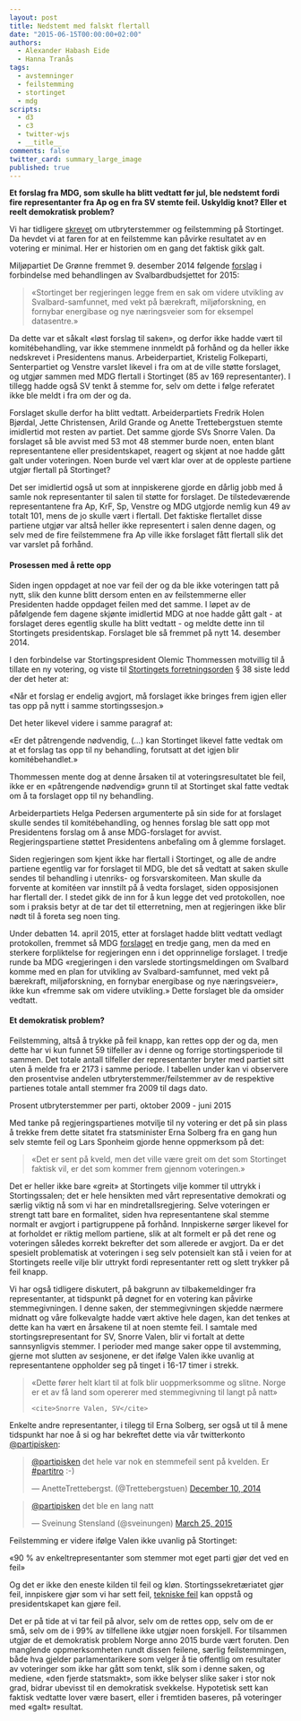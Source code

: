 ```yaml
---
layout: post
title: Nedstemt med falskt flertall
date: "2015-06-15T00:00:00+02:00"
authors:
  - Alexander Habash Eide
  - Hanna Tranås
tags:
  - avstemninger
  - feilstemming
  - stortinget
  - mdg
scripts:
  - d3
  - c3
  - twitter-wjs
  - __title__
comments: false
twitter_card: summary_large_image
published: true
---
```


**Et forslag fra MDG, som skulle ha blitt vedtatt før jul, ble nedstemt fordi fire representanter fra Ap og en fra SV stemte feil. Uskyldig knot? Eller et reelt demokratisk problem?**

Vi har tidligere [skrevet](http://blog.holderdeord.no/2015/04/24/kl-n-og-samvittighet-p-stortinget/) om utbryterstemmer og feilstemming på Stortinget. Da hevdet vi at faren for at en feilstemme kan påvirke resultatet av en votering er minimal. Her er historien om en gang det faktisk gikk galt.

Miljøpartiet De Grønne fremmet 9. desember 2014 følgende [forslag](https://www.holderdeord.no/votes/1418164831ne) i forbindelse med behandlingen av Svalbardbudsjettet for 2015:

> «Stortinget ber regjeringen legge frem en sak om videre utvikling av Svalbard-samfunnet, med vekt på bærekraft, miljøforskning, en fornybar energibase og nye næringsveier som for eksempel datasentre.»

Da dette var et såkalt «løst forslag til saken», og derfor ikke hadde vært til komitébehandling, var ikke stemmene innmeldt på forhånd og da heller ikke nedskrevet i Presidentens manus. Arbeiderpartiet, Kristelig Folkeparti, Senterpartiet og Venstre varslet likevel i fra om at de ville støtte forslaget, og utgjør sammen med MDG flertall i Stortinget (85 av 169 representanter). I tillegg hadde også SV tenkt å stemme for, selv om dette i følge referatet ikke ble meldt i fra om der og da.

Forslaget skulle derfor ha blitt vedtatt. Arbeiderpartiets Fredrik Holen Bjørdal, Jette Christensen, Arild Grande og Anette Trettebergstuen stemte imidlertid mot resten av partiet. Det samme gjorde SVs Snorre Valen. Da forslaget så ble avvist med 53 mot 48 stemmer burde noen, enten blant representantene eller presidentskapet, reagert og skjønt at noe hadde gått galt under voteringen. Noen burde vel vært klar over at de oppleste partiene utgjør flertall på Stortinget?

Det ser imidlertid også ut som at innpiskerene gjorde en dårlig jobb med å samle nok representanter til salen til støtte for forslaget. De tilstedeværende representantene fra Ap, KrF, Sp, Venstre og MDG utgjorde nemlig kun 49 av totalt 101, mens de jo skulle vært i flertall. Det faktiske flertallet disse partiene utgjør var altså heller ikke representert i salen denne dagen, og selv med de fire feilstemmene fra Ap ville ikke forslaget fått flertall slik det var varslet på forhånd.

#### Prosessen med å rette opp

Siden ingen oppdaget at noe var feil der og da ble ikke voteringen tatt på nytt, slik den kunne blitt dersom enten en av feilstemmerne eller Presidenten hadde oppdaget feilen med det samme. I løpet av de påfølgende fem dagene skjønte imidlertid MDG at noe hadde gått galt - at forslaget deres egentlig skulle ha blitt vedtatt - og meldte dette inn til Stortingets presidentskap. Forslaget ble så fremmet på nytt 14. desember 2014.

I den forbindelse var Stortingspresident Olemic Thommessen motvillig til å tillate en ny votering, og viste til [Stortingets forretningsorden](https://www.stortinget.no/no/Stortinget-og-demokratiet/Lover-og-instrukser/Stortingets-forretningsorden/#kap6) § 38 siste ledd der det heter at:

«Når et forslag er endelig avgjort, må forslaget ikke bringes frem igjen eller tas opp på nytt i samme stortingssesjon.»

Det heter likevel videre i samme paragraf at:

«Er det påtrengende nødvendig, (…) kan Stortinget likevel fatte vedtak om at et forslag tas opp til ny behandling, forutsatt at det igjen blir komitébehandlet.»

Thommessen mente dog at denne årsaken til at voteringsresultatet ble feil, ikke er en «påtrengende nødvendig» grunn til at Stortinget skal fatte vedtak om å ta forslaget opp til ny behandling.

Arbeiderpartiets Helga Pedersen argumenterte på sin side for at forslaget skulle sendes til komitébehandling, og hennes forslag ble satt opp mot Presidentens forslag om å anse MDG-forslaget for avvist. Regjeringspartiene støttet Presidentens anbefaling om å glemme forslaget.

Siden regjeringen som kjent ikke har flertall i Stortinget, og alle de andre partiene egentlig var for forslaget til MDG, ble det så vedtatt at saken skulle sendes til behandling i utenriks- og forsvarskomiteen. Man skulle da forvente at komitéen var innstilt på å vedta forslaget, siden opposisjonen har flertall der. I stedet gikk de inn for å kun legge det ved protokollen, noe som i praksis betyr at de tar det til etterretning, men at regjeringen ikke blir nødt til å foreta seg noen ting.

Under debatten 14. april 2015, etter at forslaget hadde blitt vedtatt vedlagt protokollen, fremmet så MDG [forslaget](https://www.stortinget.no/no/Saker-og-publikasjoner/Publikasjoner/Referater/Stortinget/2014-2015/150414/3/) en tredje gang, men da med en sterkere forpliktelse for regjeringen enn i det opprinnelige forslaget. I tredje runde ba MDG «regjeringen i den varslede stortingsmeldingen om Svalbard komme med en plan for utvikling av Svalbard-samfunnet, med vekt på bærekraft, miljøforskning, en fornybar energibase og nye næringsveier», ikke kun «fremme sak om videre utvikling.» Dette forslaget ble da omsider vedtatt.

#### Et demokratisk problem?

Feilstemming, altså å trykke på feil knapp, kan rettes opp der og da, men dette har vi kun funnet 59 tilfeller av i denne og forrige stortingsperiode til sammen. Det totale antall tilfeller der representanter bryter med partiet sitt uten å melde fra er 2173 i samme periode. I tabellen under kan vi observere den prosentvise andelen utbryterstemmer/feilstemmer av de respektive partienes totale antall stemmer fra 2009 til dags dato.

<div id="percent-rebels-per-party"></div>
<figcaption>Prosent utbryterstemmer per parti, oktober 2009 - juni 2015</figcaption>

Med tanke på regjeringspartienes motvilje til ny votering er det på sin plass å trekke frem dette sitatet fra statsminister Erna Solberg fra en gang hun selv stemte feil og Lars Sponheim gjorde henne oppmerksom på det:

> «Det er sent på kveld, men det ville være greit om det som Stortinget faktisk vil, er det som kommer frem gjennom voteringen.»

Det er heller ikke bare «greit» at Stortingets vilje kommer til uttrykk i Stortingssalen; det er hele hensikten med vårt representative demokrati og særlig viktig nå som vi har en mindretallsregjering. Selve voteringen er strengt tatt bare en formalitet, siden hva representantene skal stemme normalt er avgjort i partigruppene på forhånd. Innpiskerne sørger likevel for at forholdet er riktig mellom partiene, slik at alt formelt er på det rene og voteringen således korrekt bekrefter det som allerede er avgjort. Da er det spesielt problematisk at voteringen i seg selv potensielt kan stå i veien for at Stortingets reelle vilje blir uttrykt fordi representanter rett og slett trykker på feil knapp.

Vi har også tidligere diskutert, på bakgrunn av tilbakemeldinger fra representanter, at tidspunkt på døgnet for en votering kan påvirke stemmegivningen. I denne saken, der stemmegivningen skjedde nærmere midnatt og våre folkevalgte hadde vært aktive hele dagen, kan det tenkes at dette kan ha vært en årsakene til at noen stemte feil. I samtale med stortingsrepresentant for SV, Snorre Valen, blir vi fortalt at dette sannsynligvis stemmer. I perioder med mange saker oppe til avstemming, gjerne mot slutten av sesjonene, er det ifølge Valen ikke uvanlig at representantene oppholder seg på tinget i 16-17 timer i strekk.

<blockquote>
    «Dette fører helt klart til at folk blir uoppmerksomme og slitne. Norge er et av få land som opererer med stemmegivning til langt på natt»

    <cite>Snorre Valen, SV</cite>
</blockquote>


Enkelte andre representanter, i tilegg til Erna Solberg, ser også ut til å mene tidspunkt har noe å si og har bekreftet dette via vår twitterkonto [@partipisken](https://twitter.com/partipisken):

<blockquote class="twitter-tweet" data-dnt="true" data-conversation="none" data-cards="hidden" lang="no"><p><a href="https://twitter.com/partipisken">@partipisken</a> det hele var nok en stemmefeil sent på kvelden. Er <a href="https://twitter.com/hashtag/partitro?src=hash">#partitro</a> :-)</p>&mdash; AnetteTrettebergst. (@Trettebergstuen) <a href="https://twitter.com/Trettebergstuen/status/542586383869960193">December 10, 2014</a></blockquote>

<blockquote class="twitter-tweet" data-dnt="true" data-conversation="none" data-cards="hidden" lang="no" lang="no"><p><a href="https://twitter.com/partipisken">@partipisken</a> det ble en lang natt</p>&mdash; Sveinung Stensland (@sveinungen) <a href="https://twitter.com/sveinungen/status/580645226865430528">March 25, 2015</a></blockquote>

Feilstemming er videre ifølge Valen ikke uvanlig på Stortinget:

«90 % av enkeltrepresentanter som stemmer mot eget parti gjør det ved en feil»

Og det er ikke den eneste kilden til feil og kløn. Stortingssekretæriatet gjør feil, innpiskere gjør som vi har sett feil, [tekniske feil](https://www.stortinget.no/no/Saker-og-publikasjoner/Publikasjoner/Referater/Stortinget/2009-2010/100601/referatsaker/) kan oppstå og presidentskapet kan gjøre feil.

Det er på tide at vi tar feil på alvor, selv om de rettes opp, selv om de er små, selv om de i 99% av tilfellene ikke utgjør noen forskjell. For tilsammen utgjør de et demokratisk problem Norge anno 2015 burde vært foruten. Den manglende oppmerksomheten rundt dissen feilene, særlig feilstemmingen, både hva gjelder parlamentarikere som velger å tie offentlig om resultater av voteringer som ikke har gått som tenkt, slik som i denne saken, og mediene, «den fjerde statsmakt», som ikke belyser slike saker i stor nok grad, bidrar ubevisst til en demokratisk svekkelse. Hypotetisk sett kan faktisk vedtatte lover være basert, eller i fremtiden baseres, på voteringer med «galt» resultat. 

